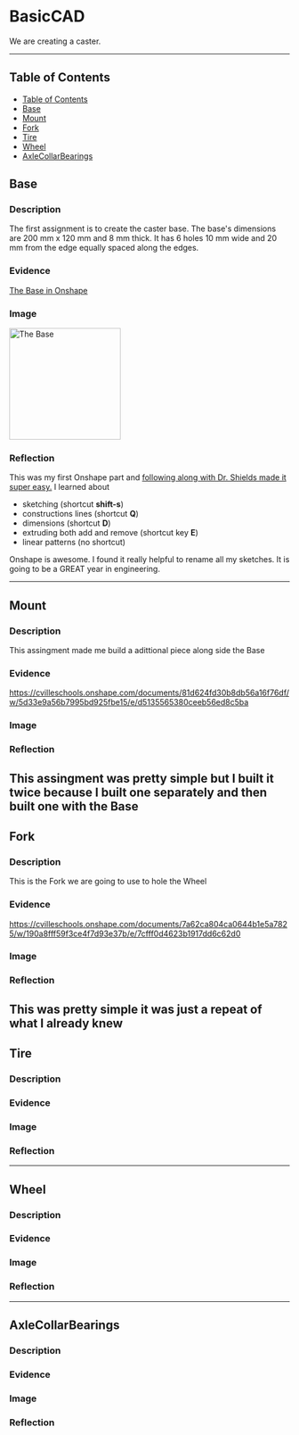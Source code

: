 # BasicCAD

We are creating a caster.

---
## Table of Contents
* [Table of Contents](#Table-of-Contents)
* [Base](#Base)
* [Mount](#Mount)
* [Fork](#Fork)
* [Tire](#Tire)
* [Wheel](#Wheel)
* [AxleCollarBearings](#AxleCollarBearings)

## Base

### Description

The first assignment is to create the caster base.  The base's dimensions are 200 mm x 120 mm and 8 mm thick.  It has 6 holes 10 mm wide and 20 mm from the edge equally spaced along the edges.

### Evidence
[The Base in Onshape](https://cvilleschools.onshape.com/documents/0d70f655203ca304cb3c5b7d/w/f55603f962f6fc74f5548a68/e/41d730c570a8d75fce9f51b6)

### Image

<img src="https://github.com/OneCHSEngr/BasicCAD/blob/master/images/Base.jpg?raw=true" alt="The Base" width="200">

### Reflection

This was my first Onshape part and [following along with Dr. Shields made it super easy.](https://www.youtube.com/watch?v=93BFUD-HAG8&feature=emb_title&scrlybrkr=5670f0b4)  I learned about 
* sketching (shortcut **shift-s**)
* constructions lines (shortcut **Q**)
* dimensions (shortcut **D**)
* extruding both add and remove (shortcut key **E**)
* linear patterns (no shortcut)

Onshape is awesome.  I found it really helpful to rename all my sketches.  It is going to be a GREAT year in engineering.

---


## Mount

### Description
This assingment made me build a adittional piece along side the Base
### Evidence
https://cvilleschools.onshape.com/documents/81d624fd30b8db56a16f76df/w/5d33e9a56b7995bd925fbe15/e/d5135565380ceeb56ed8c5ba
### Image

### Reflection
This assingment was pretty simple but I built it twice because I built one separately and then built one with the Base
---


## Fork

### Description
This is the Fork we are going to use to hole the Wheel
### Evidence
https://cvilleschools.onshape.com/documents/7a62ca804ca0644b1e5a7825/w/190a8fff59f3ce4f7d93e37b/e/7cfff0d4623b1917dd6c62d0
### Image

### Reflection
This was pretty simple it was just a repeat of what I already knew
---


## Tire

### Description

### Evidence

### Image

### Reflection

---


## Wheel

### Description

### Evidence

### Image

### Reflection

---


## AxleCollarBearings

### Description

### Evidence

### Image

### Reflection

